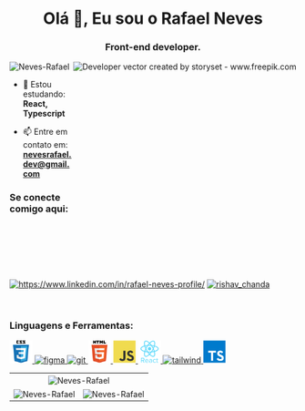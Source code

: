 <h1 align="center">Olá 👋, Eu sou o Rafael Neves</h1>
<h3 align="center">Front-end developer.</h3>
<img align="right" alt="Developer vector created by storyset - www.freepik.com" height="380" src="https://user-images.githubusercontent.com/97471199/230774187-e482399b-492c-4c17-a831-0314bf90526e.png"/>


<p align="left"> <img src="https://komarev.com/ghpvc/?username=Neves-Rafael&label=Profile%20views&color=0e75b6&style=flat" alt="Neves-Rafael" /> </p>


- 🌱 Estou estudando: **React, Typescript**

- 📫 Entre em contato em:  **nevesrafael.dev@gmail.com**


<h3 align="left">Se conecte comigo aqui:</h3>
<p align="left">
<a href="https://linkedin.com/in/https://www.linkedin.com/in/rafael-neves-profile/" target="blank"><img align="center" src="https://raw.githubusercontent.com/rahuldkjain/github-profile-readme-generator/master/src/images/icons/Social/linked-in-alt.svg" alt="https://www.linkedin.com/in/rafael-neves-profile/" height="30" width="40" /></a>
<a href="https://instagram.com/rafilds0" target="blank"><img align="center" src="https://raw.githubusercontent.com/rahuldkjain/github-profile-readme-generator/master/src/images/icons/Social/instagram.svg" alt="rishav_chanda" height="30" width="40" /></a>
</p>

<br>

<h3 align="left">Linguagens e Ferramentas:</h3>
<p align="left"> <a href="https://www.w3schools.com/css/" target="_blank" rel="noreferrer"> <img src="https://raw.githubusercontent.com/devicons/devicon/master/icons/css3/css3-original-wordmark.svg" alt="css3" width="40" height="40"/> </a>
<a href="https://www.figma.com/" target="_blank" rel="noreferrer"> <img src="https://www.vectorlogo.zone/logos/figma/figma-icon.svg" alt="figma" width="40" height="40"/> </a>
<a href="https://git-scm.com/" target="_blank" rel="noreferrer"> <img src="https://www.vectorlogo.zone/logos/git-scm/git-scm-icon.svg" alt="git" width="40" height="40"/> </a>
<a href="https://www.w3.org/html/" target="_blank" rel="noreferrer"> <img src="https://raw.githubusercontent.com/devicons/devicon/master/icons/html5/html5-original-wordmark.svg" alt="html5" width="40" height="40"/> </a>  
<a href="https://developer.mozilla.org/en-US/docs/Web/JavaScript" target="_blank" rel="noreferrer"> <img src="https://raw.githubusercontent.com/devicons/devicon/master/icons/javascript/javascript-original.svg" alt="javascript" width="40" height="40"/> </a>
<a href="https://reactjs.org/" target="_blank" rel="noreferrer"> <img src="https://raw.githubusercontent.com/devicons/devicon/master/icons/react/react-original-wordmark.svg" alt="react" width="40" height="40"/> </a> 
<a href="https://tailwindcss.com/" target="_blank" rel="noreferrer"> <img src="https://www.vectorlogo.zone/logos/tailwindcss/tailwindcss-icon.svg" alt="tailwind" width="40" height="40"/> </a> 
<a href="https://www.typescriptlang.org/" target="_blank" rel="noreferrer"> <img src="https://raw.githubusercontent.com/devicons/devicon/master/icons/typescript/typescript-original.svg" alt="typescript" width="40" height="40"/> </a> </p>


<table>
  <tr>
    <td align="center" colspan="2">
      <img align="center" src="https://github-readme-stats.vercel.app/api/top-langs?username=Neves-Rafael&show_icons=true&locale=en&layout=compact&theme=tokyonight" alt="Neves-Rafael" />
    </td>
  </tr>
  <tr>
    <td>
      <img align="center" src="https://github-readme-stats.vercel.app/api?username=Neves-Rafael&show_icons=true&locale=en&theme=tokyonight" alt="Neves-Rafael" />
    </td>
    <td>
      <img align="center" src="https://github-readme-streak-stats.herokuapp.com/?user=Neves-Rafael&&theme=tokyonight" alt="Neves-Rafael" />
    </td>
  </tr>
</table>



